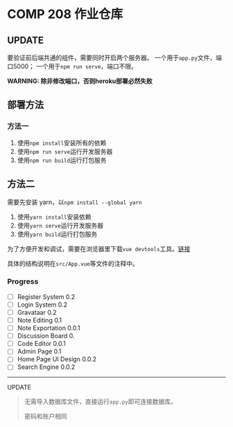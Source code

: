 # COMP 208 作业仓库


## UPDATE 

要验证前后端共通的组件，需要同时开启两个服务器。
一个用于`app.py`文件，端口5000；
一个用于`npm run serve`，端口不限。

**WARNING: 除非修改端口，否则heroku部署必然失败**

## 部署方法

### 方法一

1. 使用`npm install`安装所有的依赖
2. 使用`npm run serve`运行开发服务器
3. 使用`npm run build`运行打包服务

## 方法二

需要先安装 yarn，以`npm install --global yarn`

1. 使用`yarn install`安装依赖
2. 使用`yarn serve`运行开发服务器
3. 使用`yarn build`运行打包服务

为了方便开发和调试，需要在浏览器里下载`vue devtools`工具。[链接](https://chrome.google.com/webstore/detail/vuejs-devtools/nhdogjmejiglipccpnnnanhbledajbpd?hl=zh-CN)

具体的结构说明在`src/App.vue`等文件的注释中。

### Progress

- [ ] Register System 0.2
- [ ] Login System 0.2
- [ ] Gravataar 0.2
- [ ] Note Editing 0.1
- [ ] Note Exportation 0.0.1
- [ ] Discussion Board 0.
- [ ] Code Editor 0.0.1
- [ ] Admin Page 0.1
- [ ] Home Page UI Design 0.0.2
- [ ] Search Engine 0.0.2

---
UPDATE
> 无需导入数据库文件，直接运行`app.py`即可连接数据库。
>
> 密码和账户相同
